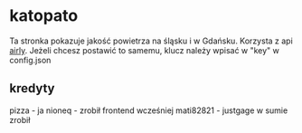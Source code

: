 # katopato

Ta stronka pokazuje jakość powietrza na śląsku i w Gdańsku. Korzysta z api [airly](https://developer.airly.eu/docs). Jeżeli chcesz postawić to samemu, klucz należy wpisać w "key" w config.json

## kredyty
pizza - ja
nioneq - zrobił frontend wcześniej
mati82821 - justgage w sumie zrobił